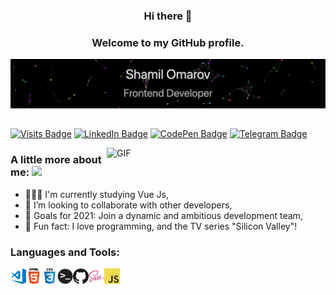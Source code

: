 ### <p align="center">Hi there 👋</p>
### <p align="center">Welcome to my GitHub profile.</p>

<!-- [![Header](https://github.com/halfrost/halfrost/blob/master/icons/header_.png)](http://omarov.site/) -->
<!-- интересная картинка с ссылкой на мой сайт -->

[![Header](https://github.com/omarovfrontend/omarovfrontend/blob/main/profile.gif?raw=true)](https://omarov.site/)
<!-- If you want the template for my gif, email me! -->

## <p>
[![Visits Badge](https://badges.pufler.dev/visits/omarovfrontend/omarovfrontend)](https://github.com/omarovfrontend/omarovfrontend)
[![LinkedIn Badge](https://img.shields.io/badge/LinkedIn-Profile-informational?style=flat&logo=linkedin&logoColor=white&color=0D76A8)](https://www.linkedin.com/in/omarovfrontend/)
[![CodePen Badge](https://img.shields.io/badge/CodePen-Profile-informational?style=flat&logo=codepen&logoColor=white&color=black)](https://codepen.io/omarovfrontend)
[![Telegram Badge](https://img.shields.io/badge/Telegram-Profile-informational?style=flat&logo=telegram&logoColor=white&color=27a7e5)](https://t.me/omarovfrontend)
</p>

<img align="right" alt="GIF" width="350" src="https://media.giphy.com/media/L8K62iTDkzGX6/giphy.gif"/>

### <p>A little more about me: <img src="https://i.giphy.com/media/WUlplcMpOCEmTGBtBW/giphy.webp" width="30"></p>

- 👨🏻‍💻 I'm currently studying Vue Js,
- 🤝 I’m looking to collaborate with other developers,
- 🎯 Goals for 2021: Join a dynamic and ambitious development team,
- 🤫 Fun fact: I love programming, and the TV series "Silicon Valley"!

### Languages and Tools:

<img align="left" alt="VSCode" width="25px" src="https://raw.githubusercontent.com/github/explore/80688e429a7d4ef2fca1e82350fe8e3517d3494d/topics/visual-studio-code/visual-studio-code.png"/>
<img align="left" alt="HTML5" width="25px" src="https://raw.githubusercontent.com/github/explore/80688e429a7d4ef2fca1e82350fe8e3517d3494d/topics/html/html.png"/>
<img align="left" alt="CSS3" width="25px" src="https://raw.githubusercontent.com/github/explore/80688e429a7d4ef2fca1e82350fe8e3517d3494d/topics/css/css.png"/>
<img align="left" alt="Terminal" width="25px" src="https://raw.githubusercontent.com/github/explore/80688e429a7d4ef2fca1e82350fe8e3517d3494d/topics/terminal/terminal.png"/>
<img align="left" alt="GitHub" width="25px" src="https://raw.githubusercontent.com/github/explore/78df643247d429f6cc873026c0622819ad797942/topics/github/github.png"/>
<img align="left" alt="Sass" width="25px" src="https://raw.githubusercontent.com/github/explore/80688e429a7d4ef2fca1e82350fe8e3517d3494d/topics/sass/sass.png"/>
<img align="left" alt="JavaScript" width="25px" src="https://raw.githubusercontent.com/github/explore/80688e429a7d4ef2fca1e82350fe8e3517d3494d/topics/javascript/javascript.png"/>
<br/>
